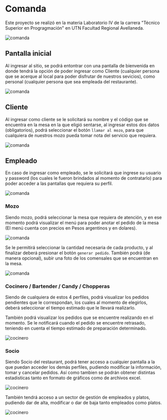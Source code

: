 # Comanda

Este proyecto se realizó en la materia Laboratorio IV de la carrera "Técnico Superior en Progragmación" en  UTN Facultad Regional Avellaneda. 

![comanda](/comanda/src/assets/imagenes/la_comanda.png)

## Pantalla inicial

Al ingresar al sitio, se podrá entontrar con una pantalla de bienvenida en donde tendrá la opción de poder ingresar como Cliente (cualquier persona que se acerque al local para poder disfrutar de nuestros sevicios), como personal (cualquier persona que sea empleada del restaurante).

![comanda](/comanda/src/assets/imagenes/readme/inicio.PNG)

## Cliente

Al ingresar como cliente se le solicitará su nombre y el código que se encuentra en la mesa en la que eligió sentarse, al ingresar estos dos datos (obligatorios), podrá seleccionar el botón `llamar al mozo`, para que cualquiera de nuestros mozo pueda tomar nota del servicio que requiera.

![comanda](/comanda/src/assets/imagenes/readme/cliente.PNG)

## Empleado

En caso de ingresar como empleado, se le solicitará que ingrese su usuario y password (los cuales le fueron brindados al momento de contratarlo) para poder acceder a las pantallas que requiera su perfil.

![comanda](/comanda/src/assets/imagenes/readme/login.PNG)

### Mozo

Siendo mozo, podrá seleccionar la mesa que requiera de atención, y en ese momento podrá visualizar el menú para poder anotar el pedido de la mesa (El menú cuenta con precios en Pesos argentinos y en dolares).

![comanda](/comanda/src/assets/imagenes/readme/mozo_1.PNG)

Se le permitirá seleccionar la cantidad necesaria de cada producto, y al finalizar deberá presionar el botón `generar pedido`. También podrá (de manera opcional), subir una foto de los comensales que se encuentran en la mesa.

![comanda](/comanda/src/assets/imagenes/readme/mozo_2.PNG)

### Cocinero / Bartender / Candy / Chopperas

Siendo de cualquiera de estos 4 perfiles, podrá visualizar los pedidos pendientes que le correspondan, los cuales al momento de elegirlos, deberá seleccionar el tiempo estimado que le llevará realizarlo.

También podrá visualizar los pedidos que se encuentre realizando en el momento. Se le notificará cuando el pedido se encuentre retrasado, teniendo en cuenta el tiempo estimado de preparación determinado.

![cocinero](/comanda/src/assets/imagenes/readme/cocinero.PNG)

### Socio
Siendo Socio del restaurant, podrá tener acceso a cualquier pantalla a la que puedan acceder los demás perfiles, pudiendo modificar la información, tomar y cancelar pedidos. Así como tambien se podrán obtener distintas estadisticas tanto en formato de gráficos como de archivos excel.

![cocinero](/comanda/src/assets/imagenes/readme/socio.PNG)

También tendrá acceso a un sector de gestión de empleados y platos, pudiendo dar de alta, modificar o dar de baja tanto empleados como platos.

![cocinero](/comanda/src/assets/imagenes/readme/registro.PNG)
